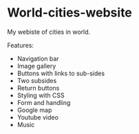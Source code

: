 # World-cities-website
My webiste of cities in world. 

Features:
- Navigation bar
- Image gallery
- Buttons with links to sub-sides
- Two subsides
- Return buttons
- Styling with CSS
- Form and handling
- Google map
- Youtube video
- Music
